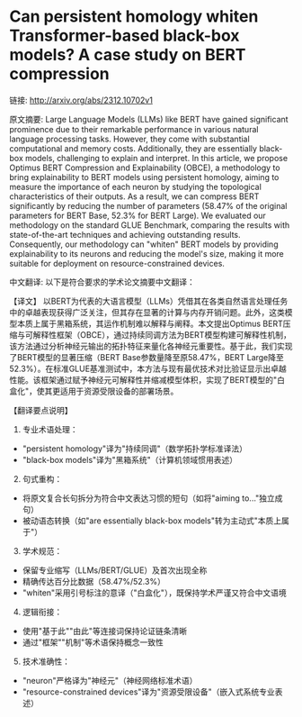 # Can persistent homology whiten Transformer-based black-box models? A case study on BERT compression

链接: http://arxiv.org/abs/2312.10702v1

原文摘要:
Large Language Models (LLMs) like BERT have gained significant prominence due
to their remarkable performance in various natural language processing tasks.
However, they come with substantial computational and memory costs.
Additionally, they are essentially black-box models, challenging to explain and
interpret. In this article, we propose Optimus BERT Compression and
Explainability (OBCE), a methodology to bring explainability to BERT models
using persistent homology, aiming to measure the importance of each neuron by
studying the topological characteristics of their outputs. As a result, we can
compress BERT significantly by reducing the number of parameters (58.47% of the
original parameters for BERT Base, 52.3% for BERT Large). We evaluated our
methodology on the standard GLUE Benchmark, comparing the results with
state-of-the-art techniques and achieving outstanding results. Consequently,
our methodology can "whiten" BERT models by providing explainability to its
neurons and reducing the model's size, making it more suitable for deployment
on resource-constrained devices.

中文翻译:
以下是符合要求的学术论文摘要中文翻译：

【译文】
以BERT为代表的大语言模型（LLMs）凭借其在各类自然语言处理任务中的卓越表现获得广泛关注，但其存在显著的计算与内存开销问题。此外，这类模型本质上属于黑箱系统，其运作机制难以解释与阐释。本文提出Optimus BERT压缩与可解释性框架（OBCE），通过持续同调方法为BERT模型构建可解释性机制，该方法通过分析神经元输出的拓扑特征来量化各神经元重要性。基于此，我们实现了BERT模型的显著压缩（BERT Base参数量降至原58.47%，BERT Large降至52.3%）。在标准GLUE基准测试中，本方法与现有最优技术对比验证显示出卓越性能。该框架通过赋予神经元可解释性并缩减模型体积，实现了BERT模型的"白盒化"，使其更适用于资源受限设备的部署场景。

【翻译要点说明】
1. 专业术语处理：
- "persistent homology"译为"持续同调"（数学拓扑学标准译法）
- "black-box models"译为"黑箱系统"（计算机领域惯用表述）

2. 句式重构：
- 将原文复合长句拆分为符合中文表达习惯的短句（如将"aiming to..."独立成句）
- 被动语态转换（如"are essentially black-box models"转为主动式"本质上属于"）

3. 学术规范：
- 保留专业缩写（LLMs/BERT/GLUE）及首次出现全称
- 精确传达百分比数据（58.47%/52.3%）
- "whiten"采用引号标注的意译（"白盒化"），既保持学术严谨又符合中文语境

4. 逻辑衔接：
- 使用"基于此""由此"等连接词保持论证链条清晰
- 通过"框架""机制"等术语保持概念一致性

5. 技术准确性：
- "neuron"严格译为"神经元"（神经网络标准术语）
- "resource-constrained devices"译为"资源受限设备"（嵌入式系统专业表述）
